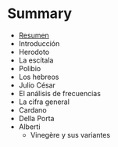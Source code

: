 # Summary

* [Resumen](README.md)
* Introducción
* Herodoto
* La escítala
* Polibio
* Los hebreos
* Julio César
* El análisis de frecuencias
* La cifra general
* Cardano
* Della Porta
* Alberti
   * Vinegère y sus variantes

